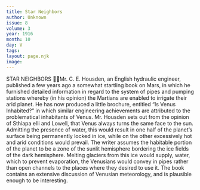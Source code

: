 ```yaml
---
title: Star Neighbors
author: Unknown
issue: 8
volume: 3
year: 1916
month: 10
day: V
tags:
layout: page.njk
image:
---
```

STAR NEIGHBORS Mr. C. E. Housden, an English hydraulic engineer, published a few years ago a somewhat startling book on Mars, in which he furnished detailed information in regard to the system of pipes and pumping stations whereby (in his opinion) the Martians are enabled to irrigate their arid planet. He has now produced a little brochure, entitled “Is Venus Inhabited?” in which similar engineering achievements are attributed to the problematical inhabitants of Venus. Mr. Housden sets out from the opinion of Sthiapa elli and Lowell, that Venus always turns the same face to the sun. Admitting the presence of water, this would result in one half of the planet’s surface being permanently locked in ice, while on the other excessively hot and arid conditions would prevail. The writer assumes the habitable portion of the planet to be a zone of the sunlit hemisphere bordering the ice fields of the dark hemisphere. Melting glaciers from this ice would supply, water, which to prevent evaporation, the Venusians would convey in pipes rather than open channels to the places where they desired to use it. The book contains an extensive discussion of Venusian meteorology, and is plausible enough to be interesting.
